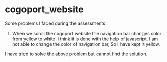 # cogoport_website

Some problems I faced during the assessments :

1) When we scroll the cogoport website the navigation bar changes color from yellow to white .I think it is done with the help of javascript. I am not able to change the color of navigation bar, So I have kept it yellow.

I have tried to solve the above problem but cannot find the solution. 
